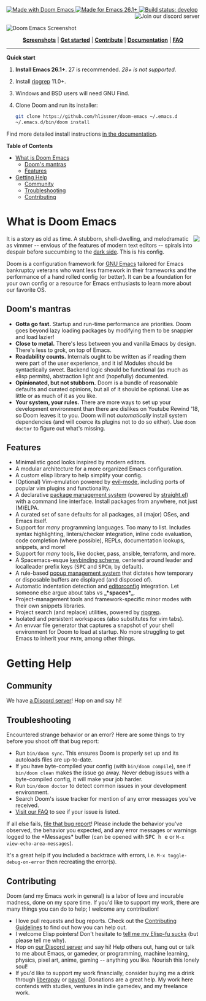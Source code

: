 <a href="http://doomemacs.org">
  <img src="https://img.shields.io/github/tag/hlissner/doom-emacs.svg?label=release&color=orange"  alt="Made with Doom Emacs">
</a>
<a href="https://emacs.org">
  <img src="https://img.shields.io/badge/Made_for-Emacs_26.1+-blueviolet.svg" alt="Made for Emacs 26.1+">
</a>
<a href="https://github.com/hlissner/doom-emacs/actions">
  <img src="https://github.com/hlissner/doom-emacs/workflows/CI/badge.svg" alt="Build status: develop">
</a>
<a href="https://discord.gg/qvGgnVx">
  <img src="https://img.shields.io/badge/Discord-blue.svg?logo=discord&label=join" alt="Join our discord server" align="right">
</a>
<br><br>

![Doom Emacs Screenshot](https://raw.githubusercontent.com/hlissner/doom-emacs/screenshots/main.png)

<p align="center">
  <b><a href="/../../tree/screenshots">Screenshots</a></b>
  |
  <b><a href="docs/getting_started.org">Get started</a></b>
  |
  <b><a href="docs/contributing.org">Contribute</a></b>
  |
  <b><a href="docs/index.org">Documentation</a></b>
  |
  <b><a href="docs/faq.org">FAQ</a></b>
</p>

---

**Quick start**

1. **Install Emacs 26.1+**. 27 is recommended. _28+ is not supported_.
2. Install [ripgrep](https://github.com/BurntSushi/ripgrep) 11.0+.
3. Windows and BSD users will need GNU Find.
4. Clone Doom and run its installer:

   ```bash
   git clone https://github.com/hlissner/doom-emacs ~/.emacs.d
   ~/.emacs.d/bin/doom install
   ```

Find more detailed install instructions [in the
documentation](docs/getting_started.org#install).

**Table of Contents**

- [What is Doom Emacs](#what-is-doom-emacs)
    - [Doom's mantras](#dooms-mantras)
    - [Features](#features)
- [Getting Help](#getting-help)
    - [Community](#community)
    - [Troubleshooting](#troubleshooting)
    - [Contributing](#contributing)

# What is Doom Emacs

<a href="http://ultravioletbat.deviantart.com/art/Yay-Evil-111710573">
  <img src="https://github.com/hlissner/doom-emacs/raw/screenshots/cacochan.png" align="right" />
</a>

It is a story as old as time. A stubborn, shell-dwelling, and melodramatic as
vimmer -- envious of the features of modern text editors -- spirals into despair
before succumbing to the [dark side][url:evil-mode]. This is his config.

Doom is a configuration framework for [GNU
Emacs](https://www.gnu.org/software/emacs/) tailored for Emacs bankruptcy
veterans who want less framework in their frameworks and the performance of a
hand rolled config (or better). It can be a foundation for your own config or a
resource for Emacs enthusiasts to learn more about our favorite OS.

## Doom's mantras

- **Gotta go fast.** Startup and run-time performance are priorities. Doom goes
  beyond lazy loading packages by modifying them to be snappier and load lazier!
- **Close to metal.** There's less between you and vanilla Emacs by design.
  There's less to grok, on top of Emacs.
- **Readability counts.** Internals ought to be written as if reading them were
  part of the user experience, and it is! Modules should be syntactically sweet.
  Backend logic should be functional (as much as elisp permits), abstraction
  light and (hopefully) documented.
- **Opinionated, but not stubborn.** Doom is a bundle of reasonable defaults and
  curated opinions, but all of it should be optional. Use as little or as much
  of it as you like.
- **Your system, your rules.** There are more ways to set up your development
  environment than there are dislikes on Youtube Rewind '18, so Doom leaves it
  to you. Doom will not *automatically* install system dependencies (and will
  coerce its plugins not to do so either). Use `doom doctor` to figure out
  what's missing.

## Features

- Minimalistic good looks inspired by modern editors.
- A modular architecture for a more organized Emacs configuration.
- A custom elisp library to help simplify your config.
- (Optional) Vim-emulation powered by [evil-mode][url:evil-mode], including
  ports of popular vim plugins and functionality.
- A declarative [package management system][doom:packages] (powered by
  [straight.el][url:straight]) with a command line interface. Install packages
  from anywhere, not just (M)ELPA.
- A curated set of sane defaults for all packages, all (major) OSes, and Emacs
  itself.
- Support for *many* programming languages. Too many to list. Includes syntax
  highlighting, linters/checker integration, inline code evaluation, code
  completion (where possible), REPLs, documentation lookups, snippets, and more!
- Support for *many* tools, like docker, pass, ansible, terraform, and more.
- A Spacemacs-esque [keybinding scheme][doom:bindings], centered around leader
  and localleader prefix keys (<kbd>SPC</kbd> and <kbd>SPC</kbd><kbd>m</kbd>, by
  default).
- A rule-based [popup management system][doom:popups] that dictates how
  temporary or disposable buffers are displayed (and disposed of).
- Automatic indentation detection and [editorconfig][url:editorconfig]
  integration. Let someone else argue about tabs vs **\_\***spaces**\*\_**.
- Project-management tools and framework-specific minor modes with their own
  snippets libraries.
- Project search (and replace) utilities, powered by [ripgrep][url:ripgrep].
- Isolated and persistent workspaces (also substitutes for vim tabs).
- An envvar file generator that captures a snapshot of your shell environment
  for Doom to load at startup. No more struggling to get Emacs to inherit your
  `PATH`, among other things.

# Getting Help

## Community

We have [a Discord server][url:discord]! Hop on and say hi!

## Troubleshooting

Encountered strange behavior or an error? Here are some things to try before you
shoot off that bug report:

- Run `bin/doom sync`. This ensures Doom is properly set up and its autoloads
  files are up-to-date.
- If you have byte-compiled your config (with `bin/doom compile`), see if
  `bin/doom clean` makes the issue go away. Never debug issues with a
  byte-compiled config, it will make your job harder.
- Run `bin/doom doctor` to detect common issues in your development environment.
- Search Doom's issue tracker for mention of any error messages you've received.
- [Visit our FAQ][docs:faq] to see if your issue is listed.

If all else fails, [file that bug report][github:new-issue]! Please include the
behavior you've observed, the behavior you expected, and any error messages or
warnings logged to the \*Messages\* buffer (can be opened with <kbd>SPC h
e</kbd> or `M-x view-echo-area-messages`).

It's a great help if you included a backtrace with errors, i.e. `M-x
toggle-debug-on-error` then recreating the error(s).

## Contributing

Doom (and my Emacs work in general) is a labor of love and incurable madness,
done on my spare time. If you'd like to support my work, there are many things
you can do to help; I welcome any contribution!

- I love pull requests and bug reports. Check out the [Contributing
  Guidelines][docs:contributing] to find out how you can help out.
- I welcome Elisp pointers! Don't hesitate to [tell me my Elisp-fu
  sucks][github:new-issue] (but please tell me why).
- Hop on [our Discord server][url:discord] and say hi! Help others out, hang out
  or talk to me about Emacs, or gamedev, or programming, machine learning,
  physics, pixel art, anime, gaming -- anything you like. Nourish this lonely
  soul!
- If you'd like to support my work financially, consider buying me a drink
  through [liberapay][url:liberapay] or [paypal][url:paypal]. Donations are a
  great help. My work here contends with studies, ventures in indie gamedev, and
  my freelance work.

[docs:wiki]: docs/index.org
[docs:wiki-quickstart]: docs/getting_started.org
[docs:wiki-modules]: docs/index.org#Module%20List
[docs:wiki-customization]: docs/getting_started.org#Customize
[docs:contributing]: docs/contributing.org
[docs:faq]: docs/faq.org
[github:new-issue]: https://github.com/hlissner/doom-emacs/issues/new
[doom:bindings]: modules/config/default/+evil-bindings.el
[doom:packages]: core/autoload/packages.el
[doom:popups]: modules/ui/popup/README.org
[url:discord]: https://discord.gg/qvGgnVx
[url:liberapay]: https://liberapay.com/hlissner/donate
[url:paypal]: https://paypal.me/henriklissner/10
[url:editorconfig]: http://editorconfig.org/
[url:evil-mode]: https://github.com/emacs-evil/evil
[url:ripgrep]: https://github.com/BurntSushi/ripgrep
[url:straight]: https://github.com/raxod502/straight.el
